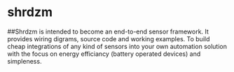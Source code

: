 # shrdzm

##Shrdzm is intended to become an end-to-end sensor framework.
It provides wiring digrams, source code and working examples.
To build cheap integrations of any kind of sensors into your own automation solution with the focus on energy efficiancy (battery operated devices) and simpleness.
